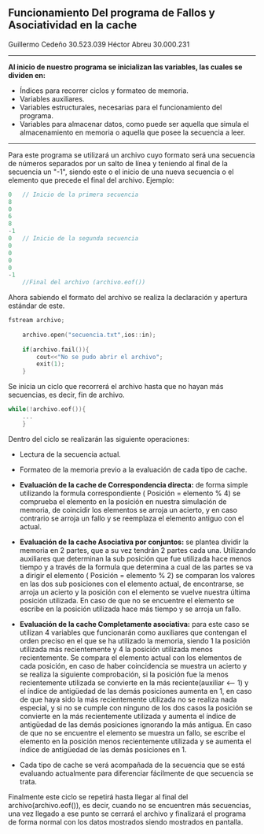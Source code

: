 ﻿## Funcionamiento Del programa de Fallos y Asociatividad en la cache

Guillermo Cedeño 30.523.039
Héctor Abreu 30.000.231

---

**Al inicio de nuestro programa se inicializan las variables, las cuales se dividen en:**

- Índices para recorrer ciclos y formateo de memoria.
- Variables auxiliares.
- Variables estructurales, necesarias para el funcionamiento del programa.
- Variables para almacenar datos, como puede ser aquella que simula el almacenamiento en memoria o aquella que posee la secuencia a leer.
---
Para este programa se utilizará un archivo cuyo formato será una secuencia de números separados por un salto de línea y teniendo al final de la secuencia un "-1", siendo este o el inicio de una nueva secuencia o el elemento que precede el final del archivo. Ejemplo:

```C++
0	// Inicio de la primera secuencia
8
0
6
8
-1
0	// Inicio de la segunda secuencia
0
0
0
0
-1
	//Final del archivo (archivo.eof())
```
Ahora sabiendo el formato del archivo se realiza la declaración y apertura estándar de este.
```C++
fstream archivo;
	
	archivo.open("secuencia.txt",ios::in);
    
    if(archivo.fail()){
        cout<<"No se pudo abrir el archivo";
        exit(1);
    }
```
Se inicia un ciclo que recorrerá el archivo hasta que no hayan más secuencias, es decir, fin de archivo.

```C++
while(!archivo.eof()){
	...
	}
```

Dentro del ciclo se realizarán las siguiente operaciones:

- Lectura de la secuencia actual.
- Formateo de la memoria previo a la evaluación de cada tipo de cache.

- **Evaluación de la cache de Correspondencia directa:** de forma simple utilizando la formula correspondiente ( Posición = elemento % 4) se comprueba el elemento en la posición en nuestra simulación de memoria, de coincidir los elementos se arroja un acierto, y en caso contrario se arroja un fallo y se reemplaza el elemento antiguo con el actual.

- **Evaluación de la cache Asociativa por conjuntos:** se plantea dividir la memoria en 2 partes, que a su vez tendrán 2 partes cada una. Utilizando auxiliares que determinan la sub posición que fue utilizada hace menos tiempo y a través de la formula que determina a cual de las partes se va a dirigir el elemento ( Posición = elemento % 2) se comparan los valores en las dos sub posiciones con el elemento actual, de encontrarse, se arroja un acierto y la posición con el elemento se vuelve nuestra última posición utilizada. En caso de que no se encuentre el elemento se escribe en la posición utilizada hace más tiempo y se arroja un fallo.

- **Evaluación de la cache Completamente asociativa:** para este caso se utilizan 4 variables que funcionarán como auxiliares que contengan el orden preciso en el que se ha utilizado la memoria, siendo 1 la posición utilizada más recientemente y 4 la posición utilizada menos recientemente. Se compara el elemento actual con los elementos de cada posición, en caso de haber coincidencia se muestra un acierto y se realiza la siguiente comprobación, si la posición fue la menos recientemente utilizada se convierte en la más reciente(auxiliar <-- 1) y el índice de antigüedad de las demás posiciones aumenta en 1, en caso de que haya sido la más recientemente utilizada no se realiza nada especial, y si no se cumple con ninguno de los dos casos la posición se convierte en la más recientemente utilizada y aumenta el índice de antigüedad de las demás posiciones ignorando la más antigua. En caso de que no se encuentre el elemento se muestra un fallo, se escribe el elemento en la posición menos recientemente utilizada y se aumenta el índice de antigüedad de las demás posiciones en 1.

- Cada tipo de cache se verá acompañada de la secuencia que se está evaluando actualmente para diferenciar fácilmente de que secuencia se trata.

Finalmente este ciclo se repetirá hasta llegar al final del archivo(archivo.eof()), es decir, cuando no se encuentren más secuencias, una vez llegado a ese punto se cerrará el archivo y finalizará el programa de forma normal con los datos mostrados siendo mostrados en pantalla.
